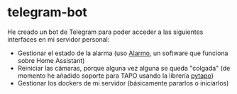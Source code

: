 # telegram-bot

He creado un bot de Telegram para poder acceder a las siguientes interfaces en mi servidor personal:

* Gestionar el estado de la alarma (uso [Alarmo](https://github.com/nielsfaber/alarmo), un software que funciona sobre Home Assistant)
* Reiniciar las cámaras, porque alguna vez alguna se queda "colgada" (de momento he añadido soporte para TAPO usando la librería [pytapo](https://github.com/JurajNyiri/pytapo))
* Gestionar los dockers de mi servidor (básicamente pararlos o iniciarlos)

